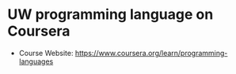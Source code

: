# UW programming language on Coursera
* Course Website: https://www.coursera.org/learn/programming-languages
